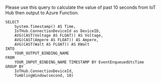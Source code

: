 Please use this query to calculate the value of past 10 seconds from IoT Hub then output to Azure Function.

```
SELECT
    System.Timestamp() AS Time,
    IoTHub.ConnectionDeviceId as DeviceID,
    AVG(CAST(Voltage AS FLOAT)) AS Voltage,
    AVG(CAST(Ampere AS FLOAT)) AS Ampere,
    AVG(CAST(Walt AS FLOAT)) AS KWalt
INTO
    YOUR_OUTPUT_BINDING_NAME
FROM
    YOUR_INPUT_BINDING_NAME TIMESTAMP BY EventEnqueuedUtcTime
GROUP BY
    IoTHub.ConnectionDeviceId,
    TumblingWindow(second, 10)

```